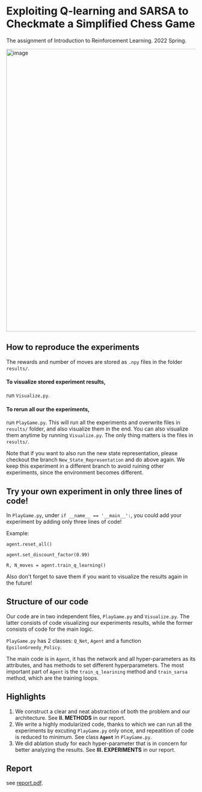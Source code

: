 # Exploiting Q-learning and SARSA to Checkmate a Simplified Chess Game
The assignment of Introduction to Reinforcement Learning. 2022 Spring.

<img width="752" alt="image" src="https://user-images.githubusercontent.com/71677542/161056143-79a2827d-5f82-4f81-9485-990e30c536d4.png">




## How to reproduce the experiments
The rewards and number of moves are stored as `.npy` files in the folder `results/`.

#### To visualize stored experiment results, 

run `Visualize.py`.

#### To rerun all our the experiments, 
run `PlayGame.py`. This will run all the experiments and overwrite files in `results/` folder, and also visualize them in the end. You can also visualize them anytime by running `Visualize.py`. The only thing matters is the files in `results/`.

Note that if you want to also run the new state representation, please checkout the branch `New_State_Representation` and do above again. We keep this experiment in a different branch to avoid ruining other experiments, since the environment becomes different.

## Try your own experiment in only three lines of code!
In `PlayGame.py`, under `if __name__ == '__main__':`, you could add your experiment by adding only three lines of code!

Example:

<code>agent.reset_all()</code>

<code>agent.set_discount_factor(0.99)</code>

<code>R, N_moves = agent.train_q_learning()</code>

Also don't forget to save them if you want to visualize the results again in the future!
 
## Structure of our code
Our code are in two independent files, `PlayGame.py` and `Visualize.py`. The latter consists of code visualizing our experiments results, while the former consists of code for the main logic.

`PlayGame.py` has 2 classes: `Q_Net`, `Agent` and a function `EpsilonGreedy_Policy`.

The main code is in `Agent`, it has the network and all hyper-parameters as its attributes, and has methods to set different hyperparameters. The most important part of `Agent` is the `train_q_learining` method and `train_sarsa` method, which are the training loops.
## Highlights
1. We construct a clear and neat abstraction of both the problem and our architecture. See **II. METHODS** in our report.
2. We write a highly modularized code, thanks to which we can run all the experiments by excuting `PlayGame.py` only once, and repeatition of code is reduced to minimum. See class **`Agent`** in `PlayGame.py`.
3. We did ablation study for each hyper-parameter that is in concern for better analyzing the results. See **III. EXPERIMENTS** in our report.

## Report
see [report.pdf](report.pdf).
